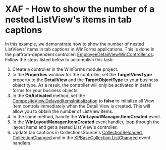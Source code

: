 # XAF - How to show the number of a nested ListView's items in tab captions

In this example, we demonstrate how to show the number of nested ListViews' items in tab captions in WinForms applications. This is done in the platfrom-dependent controller: [EmployeeDetailViewWinController.cs](./CS/DetailViewTabCount.Module.Win/Controllers/EmployeeDetailViewWinController.cs). Follow the steps listed below to accomplish this task:

1. Create a controller in the WinForms module project.
2. In the **Properties** window for the controller, set the **TargetViewType** property to the **DetailView** and the **TargetObjectType** to your business object type. As a result, the controller will only be activated in detail forms for your business objects.
3. In the **OnActivated** method, set the [CompositeView.DelayedItemsInitialization](https://docs.devexpress.com/eXpressAppFramework/DevExpress.ExpressApp.CompositeView.DelayedItemsInitialization) to **false** to initialize all View Item controls immediately when the Detail View is created. This will allow you to obtain the number of ListView items.
4. In the same method, handle the **WinLayoutManager.ItemCreated** event.
5. In the **WinLayoutManager.ItemCreated** event handler, loop through the layout items and get a nested List View's controller.
6. Update tab captions in CollectionsSource's [CollectionReloaded](https://docs.devexpress.com/eXpressAppFramework/DevExpress.ExpressApp.CollectionSourceBase.CollectionReloaded), [CollectionChanged](https://docs.devexpress.com/eXpressAppFramework/DevExpress.ExpressApp.CollectionSourceBase.CollectionChanged) and in the [XPBaseCollection.ListChanged](https://docs.devexpress.com/XPO/DevExpress.Xpo.XPBaseCollection.ListChanged) event handlers. 
